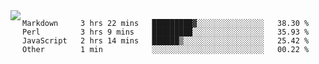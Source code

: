 

<a href="https://github.com/anuraghazra/github-readme-stats">
  <img align="left" src="https://github-readme-stats.vercel.app/api?username=kfly8&count_private=true&show_icons=true&theme=calm" />
</a>


<!--START_SECTION:waka-->
```text
Markdown     3 hrs 22 mins   █████████▓░░░░░░░░░░░░░░░   38.30 % 
Perl         3 hrs 9 mins    █████████░░░░░░░░░░░░░░░░   35.93 % 
JavaScript   2 hrs 14 mins   ██████▒░░░░░░░░░░░░░░░░░░   25.42 % 
Other        1 min           ░░░░░░░░░░░░░░░░░░░░░░░░░   00.22 % 
```
<!--END_SECTION:waka-->
